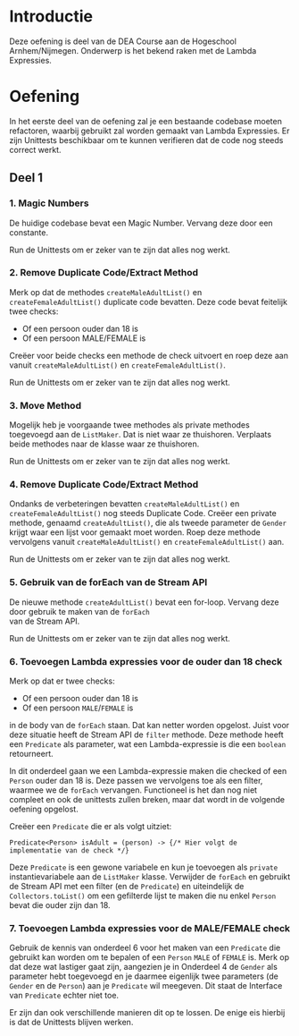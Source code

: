 # Introductie

Deze oefening is deel van de DEA Course aan de Hogeschool Arnhem/Nijmegen. 
Onderwerp is het bekend raken met de Lambda Expressies.

# Oefening

In het eerste deel van de oefening zal je een bestaande codebase moeten refactoren, waarbij
gebruikt zal worden gemaakt van Lambda Expressies. Er zijn Unittests beschikbaar om te kunnen
verifieren dat de code nog steeds correct werkt.

## Deel 1

### 1. Magic Numbers
De huidige codebase bevat een Magic Number. Vervang deze door een constante. 

Run de Unittests om er zeker van te zijn dat alles nog werkt.

### 2. Remove Duplicate Code/Extract Method
Merk op dat de methodes `createMaleAdultList()` en `createFemaleAdultList()` duplicate code bevatten. Deze
code bevat feitelijk twee checks:
* Of een persoon ouder dan 18 is
* Of een persoon MALE/FEMALE is

Creëer voor beide checks een methode de check uitvoert en roep deze aan vanuit `createMaleAdultList()` en `createFemaleAdultList()`.

Run de Unittests om er zeker van te zijn dat alles nog werkt.

### 3. Move Method
Mogelijk heb je voorgaande twee methodes als private methodes toegevoegd aan de `ListMaker`. Dat is niet waar
ze thuishoren. Verplaats beide methodes naar de klasse waar ze thuishoren.

Run de Unittests om er zeker van te zijn dat alles nog werkt.

### 4. Remove Duplicate Code/Extract Method
Ondanks de verbeteringen bevatten `createMaleAdultList()` en `createFemaleAdultList()` nog
steeds Duplicate Code. Creëer een private methode, genaamd `createAdultList()`, die als tweede parameter de
`Gender` krijgt waar een lijst voor gemaakt moet worden. Roep deze methode vervolgens vanuit
`createMaleAdultList()` en `createFemaleAdultList()` aan.

Run de Unittests om er zeker van te zijn dat alles nog werkt.

### 5. Gebruik van de forEach van de Stream API
De nieuwe methode `createAdultList()` bevat een for-loop. Vervang deze door gebruik te maken van de `forEach`  
van de Stream API. 

Run de Unittests om er zeker van te zijn dat alles nog werkt.

### 6. Toevoegen Lambda expressies voor de ouder dan 18 check
Merk op dat er twee checks:

* Of een persoon ouder dan 18 is
* Of een persoon `MALE`/`FEMALE` is

in de body van de `forEach` staan. Dat kan netter worden opgelost. Juist voor deze situatie heeft de Stream API
de `filter` methode. Deze methode heeft een `Predicate` als parameter, wat een Lambda-expressie is die een `boolean` 
retourneert. 

In dit onderdeel gaan we een Lambda-expressie maken die checked of een `Person` ouder dan 18 is. Deze passen we vervolgens
toe als een filter, waarmee we de `forEach` vervangen. Functioneel is het dan nog niet compleet en ook de unittests zullen
breken, maar dat wordt in de volgende oefening opgelost.

Creëer een `Predicate` die er als volgt uitziet:

``
    Predicate<Person> isAdult = (person) -> {/* Hier volgt de implementatie van de check */}
``

Deze `Predicate` is een gewone variabele en kun je toevoegen als `private` instantievariabele aan de `ListMaker` klasse.
Verwijder de `forEach` en gebruikt de Stream API met een filter (en de `Predicate`) en uiteindelijk de `Collectors.toList()` 
om een gefilterde lijst te maken die nu enkel `Person` bevat die ouder zijn dan 18.

### 7. Toevoegen Lambda expressies voor de MALE/FEMALE check
Gebruik de kennis van onderdeel 6 voor het maken van een `Predicate` die gebruikt kan worden om te bepalen of een `Person` `MALE`
of `FEMALE` is. Merk op dat deze wat lastiger gaat zijn, aangezien je in Onderdeel 4 de `Gender` als parameter hebt toegevoegd en
je daarmee eigenlijk twee parameters (de `Gender` en de `Person`) aan je `Predicate` wil meegeven. Dit staat de Interface van 
`Predicate` echter niet toe.

Er zijn dan ook verschillende manieren dit op te lossen. De enige eis hierbij is dat de Unittests blijven werken.
